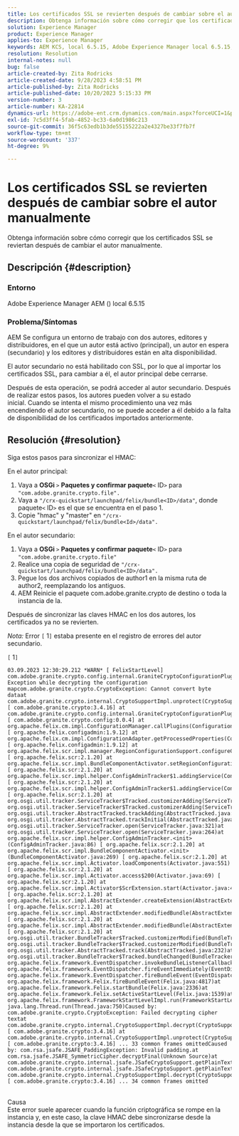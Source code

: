 ```yaml
---
title: Los certificados SSL se revierten después de cambiar sobre el autor manualmente
description: Obtenga información sobre cómo corregir que los certificados SSL se reviertan después de cambiar el autor manualmente.
solution: Experience Manager
product: Experience Manager
applies-to: Experience Manager
keywords: AEM KCS, local 6.5.15, Adobe Experience Manager local 6.5.15, certificados SSL, revertir, crear, cambiar, manualmente
resolution: Resolution
internal-notes: null
bug: false
article-created-by: Zita Rodricks
article-created-date: 9/28/2023 4:58:51 PM
article-published-by: Zita Rodricks
article-published-date: 10/20/2023 5:15:33 PM
version-number: 3
article-number: KA-22814
dynamics-url: https://adobe-ent.crm.dynamics.com/main.aspx?forceUCI=1&pagetype=entityrecord&etn=knowledgearticle&id=78335a48-205e-ee11-be6f-6045bd006268
exl-id: 7c5d3ff4-5fab-4852-bc33-6a0d1986c213
source-git-commit: 36f5c63edb1b3de55155222a2e4327be33f7fb7f
workflow-type: tm+mt
source-wordcount: '337'
ht-degree: 9%

---
```


# Los certificados SSL se revierten después de cambiar sobre el autor manualmente


Obtenga información sobre cómo corregir que los certificados SSL se reviertan después de cambiar el autor manualmente.

## Descripción {#description}


### Entorno

Adobe Experience Manager AEM () local 6.5.15

### Problema/Síntomas

AEM Se configura un entorno de trabajo con dos autores, editores y distribuidores, en el que un autor está activo (principal), un autor en espera (secundario) y los editores y distribuidores están en alta disponibilidad.

El autor secundario no está habilitado con SSL, por lo que al importar los certificados SSL, para cambiar a él, el autor principal debe cerrarse.

Después de esta operación, se podrá acceder al autor secundario. Después de realizar estos pasos, los autores pueden volver a su estado inicial. Cuando se intenta el mismo procedimiento una vez más encendiendo el autor secundario, no se puede acceder a él debido a la falta de disponibilidad de los certificados importados anteriormente.










## Resolución {#resolution}


Siga estos pasos para sincronizar el HMAC:

En el autor principal:

1. Vaya a <b>OSGi </b>`>`  <b>Paquetes y confirmar paquete</b>`<` ID`>`  para `"com.adobe.granite.crypto.file".`
2. Vaya a `"/crx-quickstart/launchpad/felix/bundle<ID>/data"`, donde paquete`<` ID`>`  es el que se encuentra en el paso 1.
3. Copie &quot;hmac&quot; y &quot;master&quot; en `"/crx-quickstart/launchpad/felix/bundle<Id>/data".`


En el autor secundario:

1. Vaya a <b>OSGi </b>`>`  <b>Paquetes y confirmar paquete</b>`<` ID`>`  para `"com.adobe.granite.crypto.file"`
2. Realice una copia de seguridad de `"/crx-quickstart/launchpad/felix/bundle<ID>/data".`
3. Pegue los dos archivos copiados de author1 en la misma ruta de author2, reemplazando los antiguos.
4. AEM Reinicie el paquete com.adobe.granite.crypto de destino o toda la instancia de la.


Después de sincronizar las claves HMAC en los dos autores, los certificados ya no se revierten.

*Nota:*
Error `[` 1`]`  estaba presente en el registro de errores del autor secundario.

`[` 1`]`




```
03.09.2023 12:30:29.212 *WARN* [ FelixStartLevel]  com.adobe.granite.crypto.config.internal.GraniteCryptoConfigurationPlugin Exception while decrypting the configuration mapcom.adobe.granite.crypto.CryptoException: Cannot convert byte dataat com.adobe.granite.crypto.internal.CryptoSupportImpl.unprotect(CryptoSupportImpl.java:130) [ com.adobe.granite.crypto:3.4.16] at com.adobe.granite.crypto.config.internal.GraniteCryptoConfigurationPlugin.modifyConfiguration(GraniteCryptoConfigurationPlugin.java:57) [ com.adobe.granite.crypto.config:0.0.4] at org.apache.felix.cm.impl.ConfigurationManager.callPlugins(ConfigurationManager.java:912) [ org.apache.felix.configadmin:1.9.12] at org.apache.felix.cm.impl.ConfigurationAdapter.getProcessedProperties(ConfigurationAdapter.java:292) [ org.apache.felix.configadmin:1.9.12] at org.apache.felix.scr.impl.manager.RegionConfigurationSupport.configureComponentHolder(RegionConfigurationSupport.java:228) [ org.apache.felix.scr:2.1.20] at org.apache.felix.scr.impl.BundleComponentActivator.setRegionConfigurationSupport(BundleComponentActivator.java:785) [ org.apache.felix.scr:2.1.20] at org.apache.felix.scr.impl.helper.ConfigAdminTracker$1.addingService(ConfigAdminTracker.java:69) [ org.apache.felix.scr:2.1.20] at org.apache.felix.scr.impl.helper.ConfigAdminTracker$1.addingService(ConfigAdminTracker.java:41) [ org.apache.felix.scr:2.1.20] at org.osgi.util.tracker.ServiceTracker$Tracked.customizerAdding(ServiceTracker.java:943)at org.osgi.util.tracker.ServiceTracker$Tracked.customizerAdding(ServiceTracker.java:871)at org.osgi.util.tracker.AbstractTracked.trackAdding(AbstractTracked.java:256)at org.osgi.util.tracker.AbstractTracked.trackInitial(AbstractTracked.java:183)at org.osgi.util.tracker.ServiceTracker.open(ServiceTracker.java:321)at org.osgi.util.tracker.ServiceTracker.open(ServiceTracker.java:264)at org.apache.felix.scr.impl.helper.ConfigAdminTracker.<init>(ConfigAdminTracker.java:86) [ org.apache.felix.scr:2.1.20] at org.apache.felix.scr.impl.BundleComponentActivator.<init>(BundleComponentActivator.java:269) [ org.apache.felix.scr:2.1.20] at org.apache.felix.scr.impl.Activator.loadComponents(Activator.java:551) [ org.apache.felix.scr:2.1.20] at org.apache.felix.scr.impl.Activator.access$200(Activator.java:69) [ org.apache.felix.scr:2.1.20] at org.apache.felix.scr.impl.Activator$ScrExtension.start(Activator.java:424) [ org.apache.felix.scr:2.1.20] at org.apache.felix.scr.impl.AbstractExtender.createExtension(AbstractExtender.java:196) [ org.apache.felix.scr:2.1.20] at org.apache.felix.scr.impl.AbstractExtender.modifiedBundle(AbstractExtender.java:169) [ org.apache.felix.scr:2.1.20] at org.apache.felix.scr.impl.AbstractExtender.modifiedBundle(AbstractExtender.java:49) [ org.apache.felix.scr:2.1.20] at org.osgi.util.tracker.BundleTracker$Tracked.customizerModified(BundleTracker.java:488)at org.osgi.util.tracker.BundleTracker$Tracked.customizerModified(BundleTracker.java:420)at org.osgi.util.tracker.AbstractTracked.track(AbstractTracked.java:232)at org.osgi.util.tracker.BundleTracker$Tracked.bundleChanged(BundleTracker.java:450)at org.apache.felix.framework.EventDispatcher.invokeBundleListenerCallback(EventDispatcher.java:915)at org.apache.felix.framework.EventDispatcher.fireEventImmediately(EventDispatcher.java:834)at org.apache.felix.framework.EventDispatcher.fireBundleEvent(EventDispatcher.java:516)at org.apache.felix.framework.Felix.fireBundleEvent(Felix.java:4817)at org.apache.felix.framework.Felix.startBundle(Felix.java:2336)at org.apache.felix.framework.Felix.setActiveStartLevel(Felix.java:1539)at org.apache.felix.framework.FrameworkStartLevelImpl.run(FrameworkStartLevelImpl.java:308)at java.lang.Thread.run(Thread.java:750)Caused by: com.adobe.granite.crypto.CryptoException: Failed decrypting cipher textat com.adobe.granite.crypto.internal.CryptoSupportImpl.decrypt(CryptoSupportImpl.java:66) [ com.adobe.granite.crypto:3.4.16] at com.adobe.granite.crypto.internal.CryptoSupportImpl.unprotect(CryptoSupportImpl.java:127) [ com.adobe.granite.crypto:3.4.16] ... 33 common frames omittedCaused by: com.rsa.jsafe.JSAFE_PaddingException: Invalid padding.at com.rsa.jsafe.JSAFE_SymmetricCipher.decryptFinal(Unknown Source)at com.adobe.granite.crypto.internal.jsafe.JSafeCryptoSupport.getPlainText(JSafeCryptoSupport.java:267)at com.adobe.granite.crypto.internal.jsafe.JSafeCryptoSupport.getPlainText(JSafeCryptoSupport.java:249)at com.adobe.granite.crypto.internal.CryptoSupportImpl.decrypt(CryptoSupportImpl.java:64) [ com.adobe.granite.crypto:3.4.16] ... 34 common frames omitted
```



<br>Causa<br>
Este error suele aparecer cuando la función criptográfica se rompe en la instancia y, en este caso, la clave HMAC debe sincronizarse desde la instancia desde la que se importaron los certificados.
